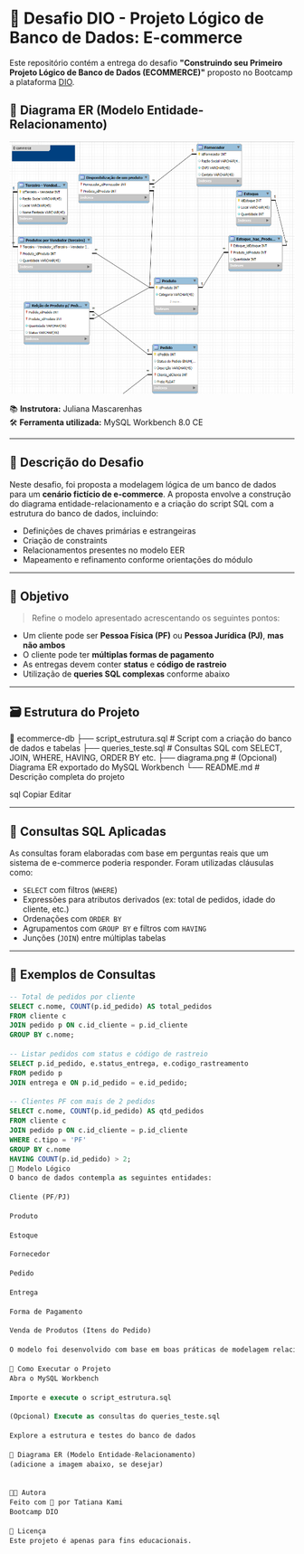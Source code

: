 # 🛒 Desafio DIO - Projeto Lógico de Banco de Dados: E-commerce

Este repositório contém a entrega do desafio **"Construindo seu Primeiro Projeto Lógico de Banco de Dados (ECOMMERCE)"** proposto no Bootcamp a plataforma [DIO](https://www.dio.me/).



## 📸 Diagrama ER (Modelo Entidade-Relacionamento)

![Diagrama ER](MD.png)


📚 **Instrutora:** Juliana Mascarenhas  
🛠️ **Ferramenta utilizada:** MySQL Workbench 8.0 CE

---

## 📌 Descrição do Desafio

Neste desafio, foi proposta a modelagem lógica de um banco de dados para um **cenário fictício de e-commerce**. A proposta envolve a construção do diagrama entidade-relacionamento e a criação do script SQL com a estrutura do banco de dados, incluindo:

- Definições de chaves primárias e estrangeiras
- Criação de constraints
- Relacionamentos presentes no modelo EER
- Mapeamento e refinamento conforme orientações do módulo

---

## 🎯 Objetivo

> Refine o modelo apresentado acrescentando os seguintes pontos:

- Um cliente pode ser **Pessoa Física (PF)** ou **Pessoa Jurídica (PJ)**, **mas não ambos**
- O cliente pode ter **múltiplas formas de pagamento**
- As entregas devem conter **status** e **código de rastreio**
- Utilização de **queries SQL complexas** conforme abaixo

---

## 🗃️ Estrutura do Projeto

📁 ecommerce-db
├── script_estrutura.sql # Script com a criação do banco de dados e tabelas
├── queries_teste.sql # Consultas SQL com SELECT, JOIN, WHERE, HAVING, ORDER BY etc.
├── diagrama.png # (Opcional) Diagrama ER exportado do MySQL Workbench
└── README.md # Descrição completa do projeto

sql
Copiar
Editar

---

## 🔎 Consultas SQL Aplicadas

As consultas foram elaboradas com base em perguntas reais que um sistema de e-commerce poderia responder. Foram utilizadas cláusulas como:

- `SELECT` com filtros (`WHERE`)
- Expressões para atributos derivados (ex: total de pedidos, idade do cliente, etc.)
- Ordenações com `ORDER BY`
- Agrupamentos com `GROUP BY` e filtros com `HAVING`
- Junções (`JOIN`) entre múltiplas tabelas

---

## 🧪 Exemplos de Consultas

```sql
-- Total de pedidos por cliente
SELECT c.nome, COUNT(p.id_pedido) AS total_pedidos
FROM cliente c
JOIN pedido p ON c.id_cliente = p.id_cliente
GROUP BY c.nome;

-- Listar pedidos com status e código de rastreio
SELECT p.id_pedido, e.status_entrega, e.codigo_rastreamento
FROM pedido p
JOIN entrega e ON p.id_pedido = e.id_pedido;

-- Clientes PF com mais de 2 pedidos
SELECT c.nome, COUNT(p.id_pedido) AS qtd_pedidos
FROM cliente c
JOIN pedido p ON c.id_cliente = p.id_cliente
WHERE c.tipo = 'PF'
GROUP BY c.nome
HAVING COUNT(p.id_pedido) > 2;
🧱 Modelo Lógico
O banco de dados contempla as seguintes entidades:

Cliente (PF/PJ)

Produto

Estoque

Fornecedor

Pedido

Entrega

Forma de Pagamento

Venda de Produtos (Itens do Pedido)

O modelo foi desenvolvido com base em boas práticas de modelagem relacional, respeitando integridade referencial e normalização.

🚀 Como Executar o Projeto
Abra o MySQL Workbench

Importe e execute o script_estrutura.sql

(Opcional) Execute as consultas do queries_teste.sql

Explore a estrutura e testes do banco de dados

📸 Diagrama ER (Modelo Entidade-Relacionamento)
(adicione a imagem abaixo, se desejar)


👩‍💻 Autora
Feito com 💙 por Tatiana Kami
Bootcamp DIO

📎 Licença
Este projeto é apenas para fins educacionais.
